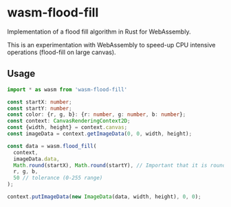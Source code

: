 # wasm-flood-fill

Implementation of a flood fill algorithm in Rust for WebAssembly.

This is an experimentation with WebAssembly to speed-up CPU intensive operations (flood-fill on large canvas).


## Usage 

```typescript
import * as wasm from 'wasm-flood-fill'

const startX: number;
const startY: number;
const color: {r, g, b}: {r: number, g: number, b: number};
const context: CanvasRenderingContext2D;
const {width, height} = context.canvas;
const imageData = context.getImageData(0, 0, width, height);

const data = wasm.flood_fill(
  context, 
  imageData.data, 
  Math.round(startX), Math.round(startY), // Important that it is rounded before passing it to wasm
  r, g, b,  
  50 // tolerance (0-255 range)
);

context.putImageData(new ImageData(data, width, height), 0, 0);
```